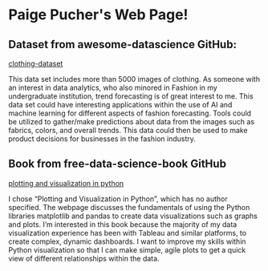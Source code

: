 # Paige Pucher's Web Page!

## Dataset from awesome-datascience GitHub:

[clothing-dataset](https://github.com/alexeygrigorev/clothing-dataset)

This data set includes more than 5000 images of clothing. As someone with an interest in data analytics, who also minored in Fashion in my undergraduate institution, trend forecasting is of great interest to me. This data set could have interesting applications within the use of AI and machine learning for different aspects of fashion forecasting. Tools could be utilized to gather/make predictions about data from the images such as fabrics, colors, and overall trends. This data could then be used to make product decisions for businesses in the fashion industry.

## Book from free-data-science-book GitHub

[plotting and visualization in python](http://nbviewer.ipython.org/urls/gist.github.com/fonnesbeck/5850463/raw/a29d9ffb863bfab09ff6c1fc853e1d5bf69fe3e4/3.+Plotting+and+Visualization.ipynb)

I chose “Plotting and Visualization in Python”, which has no author specified. The webpage discusses the fundamentals of using the Python libraries matplotlib and pandas to create data visualizations such as graphs and plots. I’m interested in this book because the majority of my data visualization experience has been with Tableau and similar platforms, to create complex, dynamic dashboards. I want to improve my skills within Python visualization so that I can make simple, agile plots to get a quick view of different relationships within the data.

